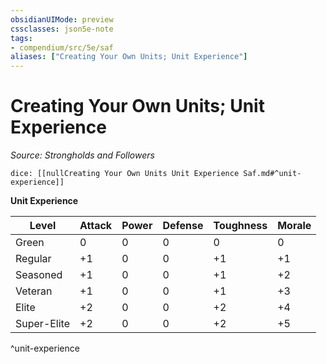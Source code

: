 ```yaml
---
obsidianUIMode: preview
cssclasses: json5e-note
tags:
- compendium/src/5e/saf
aliases: ["Creating Your Own Units; Unit Experience"]
---
```

# Creating Your Own Units; Unit Experience
*Source: Strongholds and Followers* 

`dice: [[nullCreating Your Own Units Unit Experience Saf.md#^unit-experience]]`

**Unit Experience**

| Level | Attack | Power | Defense | Toughness | Morale |
|-------|--------|-------|---------|-----------|--------|
| Green | 0 | 0 | 0 | 0 | 0 |
| Regular | +1 | 0 | 0 | +1 | +1 |
| Seasoned | +1 | 0 | 0 | +1 | +2 |
| Veteran | +1 | 0 | 0 | +1 | +3 |
| Elite | +2 | 0 | 0 | +2 | +4 |
| Super-Elite | +2 | 0 | 0 | +2 | +5 |
^unit-experience